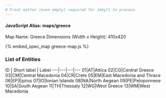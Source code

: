 ```yaml
---
# Front matter (even empty) required for Jekyll to process
---
```


#### JavaScript Alias: maps/greece

Map Name: Greece
Dimensions (Width x Height): 410x420



{% embed_spec_map greece-map.js %}

### List of Entities

ID | Short label | Label
---|---|---|---
01|AT|Attica
02|CG|Central Greece
03|CM|Central Macedonia
04|CR|Crete
05|EM|East Macedonia and Thrace
06|EP|Epirus
07|IO|Ionian Islands
08|NA|North Aegean
09|PE|Peloponnese
10|SA|South Aegean
11|TH|Thessaly
12|WG|West Greece
13|WM|West Macedonia

